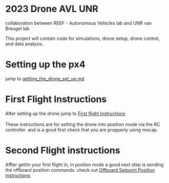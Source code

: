 # 2023 Drone AVL UNR
collaboration between REEF - Autonomous Vehicles lab and UNR van Breugel lab.

This project will contain code for simulations, drone setup, drone control, and data analysis.

# Setting up the px4
jump to [getting_the_drone_set_up.md](https://github.com/Alopez6991/2023_Drone_AVL_UNR/blob/main/getting_the_drone_set_up.md)

# First Flight Instructions
After setting up the drone jump to [First flight Instructions](https://github.com/Alopez6991/2023_Drone_AVL_UNR/blob/main/First_Flight_Instructions.md)\
\
These instructions are for setting the drone into position mode via the RC controller. and is a good first check that you are propperly using mocap. 

# Second Flight instructions
Affter gettin your first flight in, in positon mode a good next step is sending the offboard position commands. check out [Offboard Setpoint Position Instructions]() 
